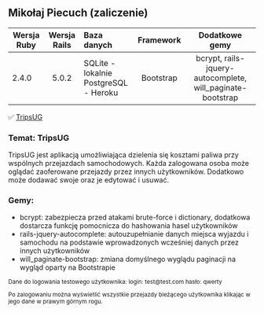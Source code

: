 ## Mikołaj Piecuch (zaliczenie)

| Wersja Ruby   | Wersja Rails  |                Baza danych                 | Framework |           Dodatkowe gemy           |
| ------------- |:-------------:|:-------------------------------------------|:---------:|:----------------------------------:|
| 2.4.0        | 5.0.2         | SQLite - lokalnie<br />PostgreSQL - Heroku | Bootstrap | bcrypt, rails-jquery-autocomplete, will_paginate-bootstrap |


:white_check_mark: [TripsUG](http://tripsug.herokuapp.com/)

### Temat: TripsUG

TripsUG jest aplikacją umożliwiająca dzielenia się kosztami paliwa przy wspólnych przejazdach samochodowych. Każda zalogowana osoba może oglądać zaoferowane przejazdy przez innych użytkowników. Dodatkowo może dodawać swoje oraz je edytować i usuwać.

### Gemy:<br />
- bcrypt: zabezpiecza przed atakami brute-force i dictionary, dodatkowa dostarcza funkcję pomocnicza do hashowania hasel użytkowników <br />
- rails-jquery-autocomplete: autouzupełnianie danych miejsca wyjazdu i samochodu na podstawie wprowadzonych wcześniej danych przez innych użytkowników <br />
- will_paginate-bootstrap: zmiana domyślnego wyglądu paginacji na wygląd oparty na Bootstrapie<br />

<sup>
Dane do logowania testowego użytkownika:
login: test@test.com
hasło: qwerty

Po zalogowaniu można wyświetlić wszystkie przejazdy bieżącego użytkownika klikając w jego dane w prawym górnym rogu.
</sup>
